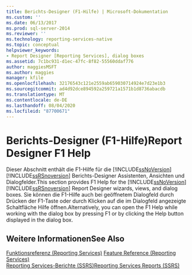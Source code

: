 ```yaml
---
title: Berichts-Designer (F1-Hilfe) | Microsoft-Dokumentation
ms.custom: ''
ms.date: 06/13/2017
ms.prod: sql-server-2014
ms.reviewer: ''
ms.technology: reporting-services-native
ms.topic: conceptual
helpviewer_keywords:
- Report Designer [Reporting Services], dialog boxes
ms.assetid: 7c1bc931-d1ec-47fc-8f82-55560ddaf776
author: maggiesMSFT
ms.author: maggies
manager: kfile
ms.openlocfilehash: 32176543c121e2559ab659030714924e7d23e1b3
ms.sourcegitcommit: ad4d92dce894592a259721a1571b1d8736abacdb
ms.translationtype: MT
ms.contentlocale: de-DE
ms.lasthandoff: 08/04/2020
ms.locfileid: "87700671"
---
```

# <a name="report-designer-f1-help"></a><span data-ttu-id="b0918-102">Berichts-Designer (F1-Hilfe)</span><span class="sxs-lookup"><span data-stu-id="b0918-102">Report Designer F1 Help</span></span>
  <span data-ttu-id="b0918-103">Dieser Abschnitt enthält die F1-Hilfe für die [!INCLUDE[ssNoVersion](../../includes/ssnoversion-md.md)] [!INCLUDE[ssRSnoversion](../../includes/ssrsnoversion-md.md)] Berichts-Designer Assistenten, Ansichten und Dialogfelder.</span><span class="sxs-lookup"><span data-stu-id="b0918-103">This section provides F1 Help for the [!INCLUDE[ssNoVersion](../../includes/ssnoversion-md.md)] [!INCLUDE[ssRSnoversion](../../includes/ssrsnoversion-md.md)] Report Designer wizards, views, and dialog boxes.</span></span> <span data-ttu-id="b0918-104">Sie können die F1-Hilfe auch bei geöffnetem Dialogfeld durch Drücken der F1-Taste oder durch Klicken auf die im Dialogfeld angezeigte Schaltfläche Hilfe öffnen.</span><span class="sxs-lookup"><span data-stu-id="b0918-104">Alternatively, you can open the F1 Help while working with the dialog box by pressing F1 or by clicking the Help button displayed in the dialog box.</span></span>  
  
## <a name="see-also"></a><span data-ttu-id="b0918-105">Weitere Informationen</span><span class="sxs-lookup"><span data-stu-id="b0918-105">See Also</span></span>  
 <span data-ttu-id="b0918-106">[Funktionsreferenz &#40;Reporting Services&#41;](../feature-reference-reporting-services.md) </span><span class="sxs-lookup"><span data-stu-id="b0918-106">[Feature Reference &#40;Reporting Services&#41;](../feature-reference-reporting-services.md) </span></span>  
 [<span data-ttu-id="b0918-107">Reporting Services-Berichte &#40;SSRS&#41;</span><span class="sxs-lookup"><span data-stu-id="b0918-107">Reporting Services Reports &#40;SSRS&#41;</span></span>](../reports/reporting-services-reports-ssrs.md)  
  
  
